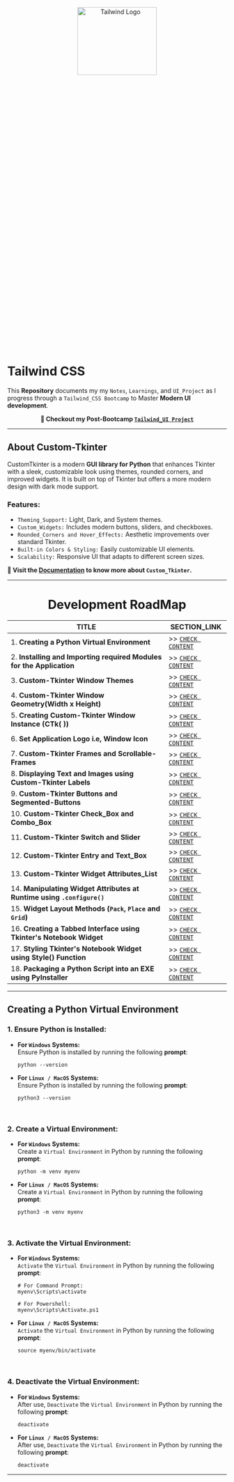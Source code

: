 <div align="center">
   <img src="https://github.com/user-attachments/assets/5f875ede-34c9-424f-90a7-c860996c51fb" alt="Tailwind Logo" width="60%" height="20%">
</div>

# Tailwind CSS

This **Repository** documents my my `Notes`, `Learnings`, and `UI_Project` as I progress through a `Tailwind_CSS Bootcamp` to Master **Modern UI development**.<br>

<div align="center">
   
   **📌 Checkout my Post-Bootcamp [`Tailwind_UI Project`](https://github.com/Yashvant-Chhapwale/Scribe_Smart-Notes)** <br>
</div>

---

## About Custom-Tkinter
CustomTkinter is a modern **GUI library for Python** that enhances Tkinter with a sleek, customizable look using themes, rounded corners, and improved widgets. It is built on top of Tkinter but offers a more modern design with dark mode support.

### Features:
- `Theming_Support:` Light, Dark, and System themes.
- `Custom_Widgets:` Includes modern buttons, sliders, and checkboxes.
- `Rounded_Corners and Hover_Effects:` Aesthetic improvements over standard Tkinter.
- `Built-in Colors & Styling:` Easily customizable UI elements.
- `Scalability:` Responsive UI that adapts to different screen sizes.
  <br>
  
**📌 Visit the [Documentation](https://customtkinter.tomschimansky.com/) to know more about `Custom_Tkinter`.**

---

<div align="center">
 <h1>Development RoadMap</h1>
</div>

<div align="center">
 
| TITLE                                                                                                          | SECTION_LINK                                                                                  |
|----------------------------------------------------------------------------------------------------------------|-----------------------------------------------------------------------------------------------|
| 1.  **Creating a Python Virtual Environment**                                                                  | >> [` CHECK CONTENT `](#creating-a-python-virtual-environment)                                |
| 2.  **Installing and Importing required Modules for the Application**                                          | >> [` CHECK CONTENT `](#installing-and-importing-required-modules)                            |
| 3.  **Custom-Tkinter Window Themes**                                                                           | >> [` CHECK CONTENT `](#custom_tkinter-window-themes)                                         |
| 4.  **Custom-Tkinter Window Geometry(Width x Height)**                                                         | >> [` CHECK CONTENT `](#adjusting-custom_tkinter_window-dimensions)                           |
| 5.  **Creating Custom-Tkinter Window Instance (CTk( ))**                                                       | >> [` CHECK CONTENT `](#creating-custom_tkinter_window_instance-CTk)                          |
| 6.  **Set Application Logo i.e, Window Icon**                                                                  | >> [` CHECK CONTENT `](#setting-window-icon)                                                  |
| 7.  **Custom-Tkinter Frames and Scrollable-Frames**                                                            | >> [` CHECK CONTENT `](#creating-custom_tkinter-frames-and-scrollable_frames)                 |
| 8.  **Displaying Text and Images using Custom-Tkinter Labels**                                                 | >> [` CHECK CONTENT `](#creating-custom_tkinter-labels-for-displaying-text-and-images)        |
| 9.  **Custom-Tkinter Buttons and Segmented-Buttons**                                                           | >> [` CHECK CONTENT `](#creating-custom_tkinter-buttons-and-segmented_buttons)                |
| 10. **Custom-Tkinter Check_Box and Combo_Box**                                                                 | >> [` CHECK CONTENT `](#creating-custom_tkinter-check_box-and-combo_box)                      |
| 11. **Custom-Tkinter Switch and Slider**                                                                       | >> [` CHECK CONTENT `](#creating-custom_tkinter-switch-and-slider)                            |
| 12. **Custom-Tkinter Entry and Text_Box**                                                                      | >> [` CHECK CONTENT `](#creating-custom_tkinter-entry-and-text_box)                           |
| 13. **Custom-Tkinter Widget Attributes_List**                                                                  | >> [` CHECK CONTENT `](#listing-custom_tkinter-widget-attributes)                             |
| 14. **Manipulating Widget Attributes at Runtime using `.configure()`**                                         | >> [` CHECK CONTENT `](#manipulating-attributes-using-configure--method)                      |
| 15. **Widget Layout Methods (`Pack`, `Place` and `Grid`)**                                                     | >> [` CHECK CONTENT `](#widget-layout-methods-pack-place-and-grid)                            |
| 16. **Creating a Tabbed Interface using Tkinter's Notebook Widget**                                            | >> [` CHECK CONTENT `](#creating-a-tabbed-interface-using-ttknotebook-)                       |
| 17. **Styling Tkinter's Notebook Widget using Style() Function**                                               | >> [` CHECK CONTENT `](#styling-ttknotebook--using-ttkstyle--function)                           |
| 18. **Packaging a Python Script into an EXE using PyInstaller**                                                | >> [` CHECK CONTENT `](#packaging-a-python-script-into-a-standalone-exe-using-pyinstaller)    |
</div>

---

## Creating a Python Virtual Environment
### 1. Ensure Python is Installed:
- **For ` Windows ` Systems:** <br>
     Ensure Python is installed by running the following **prompt**:
     ```
     python --version
     ```
- **For ` Linux / MacOS ` Systems:** <br>
     Ensure Python is installed by running the following **prompt**:
     ```
     python3 --version
     ```
<br>

### 2. Create a Virtual Environment:
- **For ` Windows ` Systems:** <br>
     Create a `Virtual Environment` in Python by running the following **prompt**:
     ```
     python -m venv myenv
     ```
- **For ` Linux / MacOS ` Systems:** <br>
     Create a `Virtual Environment` in Python by running the following **prompt**:
     ```
     python3 -m venv myenv
     ```
<br>

### 3. Activate the Virtual Environment:
- **For ` Windows ` Systems:** <br>
     `Activate` the `Virtual Environment` in Python by running the following **prompt**:
     ```
     # For Command Prompt:
     myenv\Scripts\activate

     # For Powershell:
     myenv\Scripts\Activate.ps1
     ```
- **For ` Linux / MacOS ` Systems:** <br>
     `Activate` the `Virtual Environment` in Python by running the following **prompt**:
     ```
     source myenv/bin/activate
     ```
<br>

### 4. Deactivate the Virtual Environment:
- **For ` Windows ` Systems:** <br>
     After use, `Deactivate` the `Virtual Environment` in Python by running the following **prompt**:
     ```
     deactivate
     ```
- **For ` Linux / MacOS ` Systems:** <br>
     After use, `Deactivate` the `Virtual Environment` in Python by running the following **prompt**:
     ```
     deactivate
     ```
     
---
